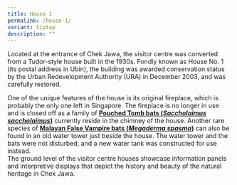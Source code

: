 ```yaml
---
title: House 1
permalink: /house-1/
variant: tiptap
description: ""
---
```

<p>Located at the entrance of Chek Jawa, the visitor centre was converted
from a Tudor-style house built in the 1930s. Fondly known as House No.
1 (its postal address in Ubin), the building was awarded conservation status
by the Urban Redevelopment Authority (URA) in December 2003, and was carefully
restored.</p>
<p>One of the unique features of the house is its original fireplace, which
is probably the only one left in Singapore. The fireplace is no longer
in use and is closed off as a family of <strong><a href="https://www.nparks.gov.sg/florafaunaweb/fauna/5/6/564" rel="noopener noreferrer nofollow" target="_blank">Pouched Tomb bats&nbsp;(</a><em><a href="https://www.nparks.gov.sg/florafaunaweb/fauna/5/6/564" rel="noopener noreferrer nofollow" target="_blank">Saccholaimus saccholaimus</a></em><a href="https://www.nparks.gov.sg/florafaunaweb/fauna/5/6/564" rel="noopener noreferrer nofollow" target="_blank">)</a></strong> currently
reside in the chimney of the house. Another rare species of <strong><a href="https://www.nparks.gov.sg/florafaunaweb/fauna/2/1/219" rel="noopener noreferrer nofollow" target="_blank">Malayan False Vampire bats (</a><em><a href="https://www.nparks.gov.sg/florafaunaweb/fauna/2/1/219" rel="noopener noreferrer nofollow" target="_blank">Megaderma spasma</a></em><a href="https://www.nparks.gov.sg/florafaunaweb/fauna/2/1/219" rel="noopener noreferrer nofollow" target="_blank">)</a></strong> can
also be found in an old water tower just beside the house. The water tower
and the bats were not disturbed, and a new water tank was constructed for
use instead.
<br>The ground level of the visitor centre houses showcase information panels
and interpretive displays that depict the history and beauty of the natural
heritage in Chek Jawa.</p>